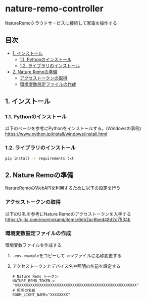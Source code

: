 <!-- omit in toc -->
# nature-remo-controller

NatureRemoクラウドサービスに接続して家電を操作する

<!-- omit in toc -->
## 目次

- [1. インストール](#1-インストール)
  - [1.1. Pythonのインストール](#11-pythonのインストール)
  - [1.2. ライブラリのインストール](#12-ライブラリのインストール)
- [2. Nature Remoの準備](#2-nature-remoの準備)
  - [アクセストークンの取得](#アクセストークンの取得)
  - [環境変数設定ファイルの作成](#環境変数設定ファイルの作成)

## 1. インストール

### 1.1. Pythonのインストール

以下のページを参考にPythonをインストールする。(Windowsの事例)
<https://www.python.jp/install/windows/install.html>

### 1.2. ライブラリのインストール

~~~bash
pip install -r requirements.txt
~~~

## 2. Nature Remoの準備

NarureRemoのWebAPIを利用するために以下の設定を行う

### アクセストークンの取得

以下のURLを参考にNature Remoのアクセストークンを入手する
<https://qiita.com/morinokami/items/6eb2ac6bed48d2c7534b>

### 環境変数設定ファイルの作成

環境変数ファイルを作成する

1. `.env.example`をコピーして`.env`ファイルに名称変更する
1. アクセストークンとデバイス名や照明の名前を設定する

    ~~~env
    # Nature Remo トークン
    NATURE_REMO_TOKEN = "XXXXXXXXXXXXXXXXXXXXXXXXXXXXXXXXXXXXXXXXXXXXXXXXXXXXXXX"
    # 照明の名前
    ROOM_LIGHT_NAME="XXXXXXXX"
    ~~~
